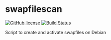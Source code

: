 # swapfilescan

[![GitHub license](https://sinfallas.files.wordpress.com/2016/02/gpl.png)](https://github.com/xanadu-linux/swapfilescan/blob/master/LICENSE)
[![Build Status](https://travis-ci.org/xanadu-linux/swapfilescan.svg?branch=master)](https://travis-ci.org/xanadu-linux/swapfilescan)

Script to create and activate swapfiles on Debian
